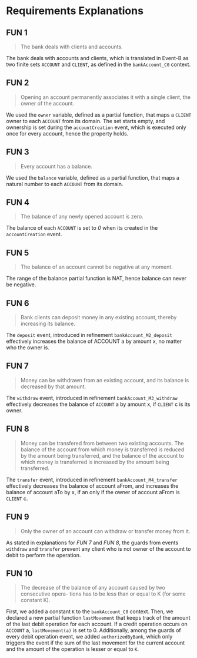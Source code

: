 
# Requirements Explanations

## FUN 1

> The bank deals with clients and accounts.

The bank deals with accounts and clients, which is translated in Event-B as two finite sets `ACCOUNT` and `CLIENT`, as defined in the `bankAccount_C0` context.

## FUN 2

> Opening an account permanently associates it with a single client, the owner of the account.

We used the `owner` variable, defined as a partial function, that maps a `CLIENT` owner to each `ACCOUNT` from its domain. The set starts empty, and ownership is set during the `accountCreation` event, which is executed only once for every account, hence the property holds.

## FUN 3

 > Every account has a balance.

We used the `balance` variable, defined as a partial function, that maps a natural number to each `ACCOUNT` from its domain.

## FUN 4

> The balance of any newly opened account is zero.

The balance of each `ACCOUNT` is set to *0* when its created in the `accountCreation` event.

## FUN 5

> The balance of an account cannot be negative at any moment.

The range of the balance partial function is NAT, hence balance can never be negative.

## FUN 6

> Bank clients can deposit money in any existing account, thereby increasing its balance.

The `deposit` event, introduced in refinement `bankAccount_M2_deposit` effectively increases the balance of ACCOUNT a by amount x, no matter who the owner is.

## FUN 7

> Money can be withdrawn from an existing account, and its balance is decreased by that amount.

The `withdraw` event, introduced in refinement `bankAccount_M3_withdraw` effectively decreases the balance of `ACCOUNT` a by amount x, if `CLIENT` c is its owner.

## FUN 8

> Money can be transfered from between two existing accounts. The balance of the account from which money is transferred is reduced by the amount being transferred, and the balance of the account to which money is transferred is increased by the amount being transferred.

The `transfer` event, introduced in refinement `bankAccount_M4_transfer` effectively decreases the balance of account aFrom, and increases the balance of account aTo by x, if an only if the owner of account aFrom is `CLIENT` c.


## FUN 9

> Only the owner of an account can withdraw or transfer money from it.

As stated in explanations for *FUN 7* and *FUN 8*, the guards from events `withdraw` and `transfer` prevent any client who is not owner of the account to debit to perform the operation.

## FUN 10

> The decrease of the balance of any account caused by two consecutive opera- tions has to be less than or equal to K (for some constant K).

First, we added a constant `K` to the `bankAccount_C0` context.
Then, we declared a new partial function `lastMovement` that keeps track of the amount of the last debit operation for each account. If a credit operation occurs on `ACCOUNT` a, `lastMovement(a)` is set to 0.
Additionally, among the guards of every debit operation event, we added `authorizedByBank`, which only triggers the event if the sum of the last movement for the current account and the amount of the operation is lesser or equal to `K`.
